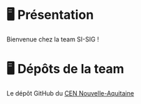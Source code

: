 # 🖥️ Présentation 
Bienvenue chez la team SI-SIG ! 


# 🖥️ Dépôts de la team
Le dépôt GitHub du [CEN Nouvelle-Aquitaine](https://github.com/CEN-Nouvelle-Aquitaine)


